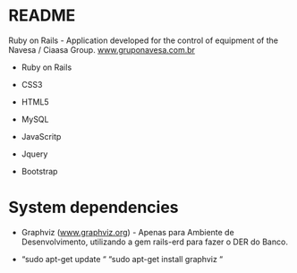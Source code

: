 # README

Ruby on Rails - Application developed for the control of equipment of the Navesa / Ciaasa Group. www.gruponavesa.com.br

* Ruby on Rails

* CSS3

* HTML5

* MySQL

* JavaScritp

* Jquery

* Bootstrap

# System dependencies

* Graphviz (www.graphviz.org) - Apenas para Ambiente de Desenvolvimento, utilizando a gem rails-erd para fazer o DER do Banco.

* “sudo apt-get update “ “sudo apt-get install graphviz “
